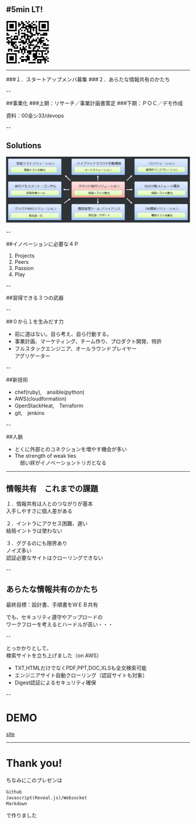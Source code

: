 #5min LT!
---

![](QR.jpg)

---

###１．スタートアップメンバ募集
###２．あらたな情報共有のかたち

--

##事業化
###上期：リサーチ／事業計画書策定
###下期：ＰＯＣ／デモ作成

資料：00金シ33/devops

--

## Solutions
![Solutions](solution.jpg)

--

##イノベーションに必要な４Ｐ
1. Projects
2. Peers
3. Passion
4. Play

--

##習得できる３つの武器

--

##０から１を生みだす力  
- 前に道はない。自ら考え、自ら行動する。
- 事業計画、マーケティング、チーム作り、プロダクト開発、特許
- フルスタックエンジニア、オールラウンドプレイヤー  
  アグリゲーター

--

##新技術
- chef(ruby),　ansible(python)
- AWS(cloudformation)
- OpenStackHeat,　Terraform
- git,　jenkins

--

##人脈
- とくに外部とのコネクションを増やす機会が多い
- The strength of weak ties  
　弱い絆がイノベーショントリガとなる

---

## 情報共有　これまでの課題
１．情報共有は人とのつながりが基本  
入手しやすさに個人差がある

２．イントラにアクセス困難、遅い  
結局イントラは使わない

３．ググるのにも限界あり  
ノイズ多い  
認証必要なサイトはクローリングできない

--

## あらたな情報共有のかたち
最終目標：設計書、手順書をＷＥＢ共有

でも、セキュリティ遵守やアップロードの  
ワークフローを考えるとハードルが高い・・・

--

とっかかりとして、  
検索サイトを立ち上げました（on AWS）

- TXT,HTMLだけでなくPDF,PPT,DOC,XLSも全文検索可能
- エンジニアサイト自動クローリング（認証サイトも対象）
- Digest認証によるセキュリティ確保

--

# DEMO
[site](http://ec2-54-64-246-175.ap-northeast-1.compute.amazonaws.com/search/)

---

# Thank you!

ちなみにこのプレゼンは
```
Github
Javascript(Reveal.js)/Websocket
Markdown
```
で作りました